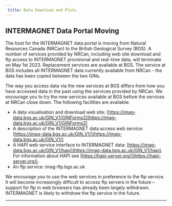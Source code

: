 ```yaml
---
 title: Data Download and Plots
---
```


## INTERMAGNET Data Portal Moving

The host for the INTERMAGNET data portal is moving from Natural Resources Canada (NRCan) to the 
British Geological Survey (BGS). A number of services provided by NRCan, including web site 
download and ftp access to INTERMAGNET provisional and real-time data, will terminate on May
1st 2023. Replacement services are available at BGS. The service at BGS includes all INTERMAGNET
data currently available from NRCan - the data has been copied between the two GINs.

The way you access data via the new services 
at BGS differs from how you have accessed data in the past using the services provided by NRCan. 
We encourage you to try the new services available at BGS before the services at NRCan close down. 
The following facilities are available:

- A data visualisation and download web site: 
  [https://imag-data.bgs.ac.uk/GIN_V1/GINForms2](https://imag-data.bgs.ac.uk/GIN_V1/GINForms2)
- A description of the INTERMAGNET data access web service: 
  [https://imag-data.bgs.ac.uk/GIN_V1/](https://imag-data.bgs.ac.uk/GIN_V1/)
- A HAPI web service interface to INTERMAGNET data:
  [https://imag-data.bgs.ac.uk/GIN_V1/hapi](https://imag-data.bgs.ac.uk/GIN_V1/hapi).
  For information about HAPI see [https://hapi-server.org/](https://hapi-server.org/).
- An ftp service: imag-ftp.bgs.ac.uk
  
We encourage you to use the web services in preference to the ftp service. It will become 
increasingly difficult to access ftp servers in the future – support for ftp in web browsers 
has already been largely withdrawn. INTERMAGNET is likely to withdraw the ftp service in the future.

---
